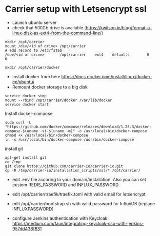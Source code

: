 # Carrier setup with Letsencrypt ssl

- Launch ubuntu server
- check that 500Gb drive is available (https://kwilson.io/blog/format-a-linux-disk-as-ext4-from-the-command-line/)

```
mkdir /opt/carrier
mount /dev/<id of drive> /opt/carrier
# add record to /etc/fstab
/dev/<id of drive>       /opt/carrier    ext4    defaults        0       0
```

```
mkdir /opt/carrier/docker
```

- Install docker from here https://docs.docker.com/install/linux/docker-ce/ubuntu/
- Remount docker storage to a big disk
```
service docker stop
mount --rbind /opt/carrier/docker /var/lib/docker
service docker start
```

Install docker-compose
```
sudo curl -L "https://github.com/docker/compose/releases/download/1.25.3/docker-compose-$(uname -s)-$(uname -m)" -o /usr/local/bin/docker-compose
chmod +x /usr/local/bin/docker-compose
ln -s /usr/local/bin/docker-compose /usr/bin/docker-compose
```
install git
```
apt-get install git
cd /tmp
git clone https://github.com/carrier-io/carrier-io.git
cp -R /tmp/carrier-io/installation_scripts/ssl/* /opt/carrier/
```
- edit .env file accoring to your domain/installation. Also you can set custom REDIS_PASSWORD and INFLUX_PASSWORD
- edit /opt/carrier/traefik/traefik.toml with valid email for letsencrypt
- edit /opt/carrier/bootstrap.sh with valid password for InfluxDB (replace INFLUXPASSWORD)

- configure Jenkins authentication with Keycloak https://medium.com/faun/integrating-keycloak-sso-with-jenkins-957dd438f831

  

